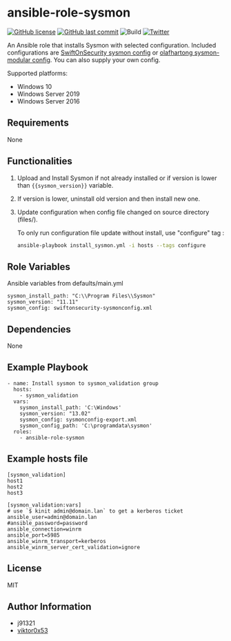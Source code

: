 ansible-role-sysmon
=========

[![GitHub license](https://img.shields.io/github/license/j91321/ansible-role-sysmon?style=flat-square)](https://github.com/j91321/ansible-role-sysmon/blob/master/LICENSE)
[![GitHub last commit](https://img.shields.io/github/last-commit/j91321/ansible-role-sysmon.svg?style=flat-square)](https://github.com/j91321/ansible-role-sysmon/commit/master)
![Build](https://github.com/j91321/ansible-role-sysmon/workflows/Test%20ansible%20role%20installation%20and%20publish%20to%20galaxy/badge.svg)
[![Twitter](https://img.shields.io/twitter/follow/j91321.svg?style=social&label=Follow)](https://twitter.com/j91321)

An Ansible role that installs Sysmon with selected configuration. Included configurations are [SwiftOnSecurity sysmon config](https://github.com/SwiftOnSecurity/sysmon-config) or [olafhartong sysmon-modular config](https://github.com/olafhartong/sysmon-modular). You can also supply your own config.

Supported platforms:

- Windows 10
- Windows Server 2019
- Windows Server 2016

Requirements
------------

None

## Functionalities

1. Upload and Install Sysmon if not already installed or if version is lower than `{{sysmon_version}}` variable.

2. If version is lower, uninstall old version and then install new one.

3. Update configuration when config file changed on source directory (files/).

   To only run configuration file update without install, use "configure" tag :

   ```bash
   ansible-playbook install_sysmon.yml -i hosts --tags configure
   ```

Role Variables
--------------

Ansible variables from defaults/main.yml

```
sysmon_install_path: "C:\\Program Files\\Sysmon"
sysmon_version: "11.11"
sysmon_config: swiftonsecurity-sysmonconfig.xml
```

Dependencies
------------

None

Example Playbook
----------------

```
- name: Install sysmon to sysmon_validation group
  hosts:
    - sysmon_validation
  vars:
    sysmon_install_path: 'C:\Windows'
    sysmon_version: "13.02"
    sysmon_config: sysmonconfig-export.xml
    sysmon_config_path: 'C:\programdata\sysmon'
  roles:
    - ansible-role-sysmon
```

## Example hosts file

```
[sysmon_validation]
host1
host2
host3

[sysmon_validation:vars]
# use `$ kinit admin@domain.lan` to get a kerberos ticket
ansible_user=admin@domain.lan
#ansible_password=password
ansible_connection=winrm
ansible_port=5985
ansible_winrm_transport=kerberos
ansible_winrm_server_cert_validation=ignore
```

License
-------

MIT

Author Information
------------------

- j91321
- [viktor0x53](https://github.com/viktor0x53)
